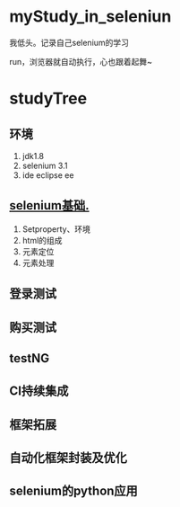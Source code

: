 # myStudy_in_seleniun

我低头。记录自己selenium的学习<br>

run，浏览器就自动执行，心也跟着起舞~
<br>

# studyTree

## 环境

1. jdk1.8
2. selenium 3.1
3. ide eclipse ee

## [selenium基础.](https://github.com/dqw6668/myStudy_in_seleniun/blob/master/src/selenium%E5%9F%BA%E7%A1%80/README.md)

1. Setproperty、环境
2. html的组成
3. 元素定位
4. 元素处理

## 登录测试

## 购买测试

## testNG

## CI持续集成

## 框架拓展

## 自动化框架封装及优化

## selenium的python应用

